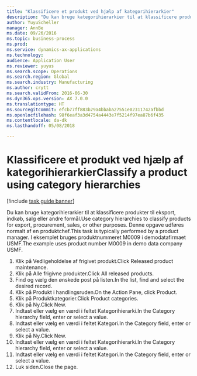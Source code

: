 ```yaml
--- 
title: "Klassificere et produkt ved hjælp af kategorihierarkier"
description: "Du kan bruge kategorihierarkier til at klassificere produkter til eksport, indkøb, salg eller andre formål."
author: YuyuScheller
manager: AnnBe
ms.date: 09/26/2016
ms.topic: business-process
ms.prod: 
ms.service: dynamics-ax-applications
ms.technology: 
audience: Application User
ms.reviewer: yuyus
ms.search.scope: Operations
ms.search.region: Global
ms.search.industry: Manufacturing
ms.author: crytt
ms.search.validFrom: 2016-06-30
ms.dyn365.ops.version: AX 7.0.0
ms.translationtype: HT
ms.sourcegitcommit: efcb77ff883b29a4bbaba27551e02311742afbbd
ms.openlocfilehash: 98f6eaf3a3d4754a4443e7f5214f97ea87b6f435
ms.contentlocale: da-dk
ms.lasthandoff: 05/08/2018

---
```

# <a name="classify-a-product-using-category-hierarchies"></a><span data-ttu-id="1d049-103">Klassificere et produkt ved hjælp af kategorihierarkier</span><span class="sxs-lookup"><span data-stu-id="1d049-103">Classify a product using category hierarchies</span></span>

[!include [task guide banner](../../includes/task-guide-banner.md)]

<span data-ttu-id="1d049-104">Du kan bruge kategorihierarkier til at klassificere produkter til eksport, indkøb, salg eller andre formål.</span><span class="sxs-lookup"><span data-stu-id="1d049-104">Use category hierarchies to classify products for export, procurement, sales, or other purposes.</span></span> <span data-ttu-id="1d049-105">Denne opgave udføres normalt af en produktchef.</span><span class="sxs-lookup"><span data-stu-id="1d049-105">This task is typically performed by a product manager.</span></span> <span data-ttu-id="1d049-106">I eksemplet bruges produktnummeret M0009 i demodatafirmaet USMF.</span><span class="sxs-lookup"><span data-stu-id="1d049-106">The example uses product number M0009 in demo data company USMF.</span></span>

1. <span data-ttu-id="1d049-107">Klik på Vedligeholdelse af frigivet produkt.</span><span class="sxs-lookup"><span data-stu-id="1d049-107">Click Released product maintenance.</span></span>
2. <span data-ttu-id="1d049-108">Klik på Alle frigivne produkter.</span><span class="sxs-lookup"><span data-stu-id="1d049-108">Click All released products.</span></span>
3. <span data-ttu-id="1d049-109">Find og vælg den ønskede post på listen.</span><span class="sxs-lookup"><span data-stu-id="1d049-109">In the list, find and select the desired record.</span></span>
4. <span data-ttu-id="1d049-110">Klik på Produkt i handlingsruden.</span><span class="sxs-lookup"><span data-stu-id="1d049-110">On the Action Pane, click Product.</span></span>
5. <span data-ttu-id="1d049-111">Klik på Produktkategorier.</span><span class="sxs-lookup"><span data-stu-id="1d049-111">Click Product categories.</span></span>
6. <span data-ttu-id="1d049-112">Klik på Ny.</span><span class="sxs-lookup"><span data-stu-id="1d049-112">Click New.</span></span>
7. <span data-ttu-id="1d049-113">Indtast eller vælg en værdi i feltet Kategorihierarki.</span><span class="sxs-lookup"><span data-stu-id="1d049-113">In the Category hierarchy field, enter or select a value.</span></span>
8. <span data-ttu-id="1d049-114">Indtast eller vælg en værdi i feltet Kategori.</span><span class="sxs-lookup"><span data-stu-id="1d049-114">In the Category field, enter or select a value.</span></span>
9. <span data-ttu-id="1d049-115">Klik på Ny.</span><span class="sxs-lookup"><span data-stu-id="1d049-115">Click New.</span></span>
10. <span data-ttu-id="1d049-116">Indtast eller vælg en værdi i feltet Kategorihierarki.</span><span class="sxs-lookup"><span data-stu-id="1d049-116">In the Category hierarchy field, enter or select a value.</span></span>
11. <span data-ttu-id="1d049-117">Indtast eller vælg en værdi i feltet Kategori.</span><span class="sxs-lookup"><span data-stu-id="1d049-117">In the Category field, enter or select a value.</span></span>
12. <span data-ttu-id="1d049-118">Luk siden.</span><span class="sxs-lookup"><span data-stu-id="1d049-118">Close the page.</span></span>


